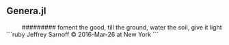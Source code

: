 ## Genera.jl
<div style="text-align:right;">
######### foment the good, till the ground, water the soil, give it light
</div>
```ruby
                                                       Jeffrey Sarnoff © 2016-Mar-26 at New York
```
